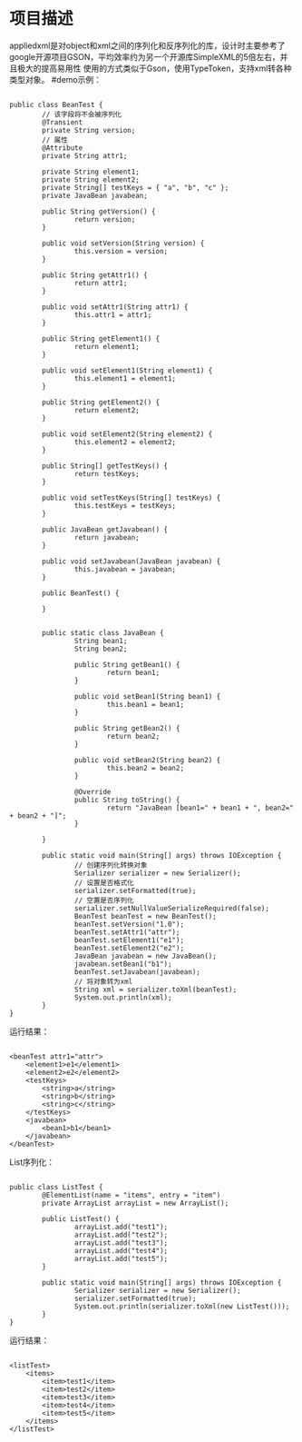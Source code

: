 # 项目描述
appliedxml是对object和xml之间的序列化和反序列化的库，设计时主要参考了google开源项目GSON，平均效率约为另一个开源库SimpleXML的5倍左右，并且极大的提高易用性
使用的方式类似于Gson，使用TypeToken，支持xml转各种类型对象。
#demo示例：


<pre><code>
public class BeanTest {
        // 该字段将不会被序列化
        @Transient
        private String version;
        // 属性
        @Attribute
        private String attr1;

        private String element1;
        private String element2;
        private String[] testKeys = { "a", "b", "c" };
        private JavaBean javabean;

        public String getVersion() {
                return version;
        }

        public void setVersion(String version) {
                this.version = version;
        }

        public String getAttr1() {
                return attr1;
        }

        public void setAttr1(String attr1) {
                this.attr1 = attr1;
        }

        public String getElement1() {
                return element1;
        }

        public void setElement1(String element1) {
                this.element1 = element1;
        }

        public String getElement2() {
                return element2;
        }

        public void setElement2(String element2) {
                this.element2 = element2;
        }

        public String[] getTestKeys() {
                return testKeys;
        }

        public void setTestKeys(String[] testKeys) {
                this.testKeys = testKeys;
        }

        public JavaBean getJavabean() {
                return javabean;
        }

        public void setJavabean(JavaBean javabean) {
                this.javabean = javabean;
        }

        public BeanTest() {

        }


        public static class JavaBean {
                String bean1;
                String bean2;

                public String getBean1() {
                        return bean1;
                }

                public void setBean1(String bean1) {
                        this.bean1 = bean1;
                }

                public String getBean2() {
                        return bean2;
                }

                public void setBean2(String bean2) {
                        this.bean2 = bean2;
                }

                @Override
                public String toString() {
                        return "JavaBean [bean1=" + bean1 + ", bean2=" + bean2 + "]";
                }

        }
        
        public static void main(String[] args) throws IOException {
                // 创建序列化转换对象
                Serializer serializer = new Serializer();
                // 设置是否格式化
                serializer.setFormatted(true);
                // 空置是否序列化
                serializer.setNullValueSerializeRequired(false);
                BeanTest beanTest = new BeanTest();
                beanTest.setVersion("1.0");
                beanTest.setAttr1("attr");
                beanTest.setElement1("e1");
                beanTest.setElement2("e2");
                JavaBean javabean = new JavaBean();
                javabean.setBean1("b1");
                beanTest.setJavabean(javabean);
                // 将对象转为xml
                String xml = serializer.toXml(beanTest);
                System.out.println(xml);
        }
}
</code></pre>

运行结果：
<pre><code>
&lt;beanTest attr1=&quot;attr&quot;&gt;
    &lt;element1&gt;e1&lt;/element1&gt;
    &lt;element2&gt;e2&lt;/element2&gt;
    &lt;testKeys&gt;
        &lt;string&gt;a&lt;/string&gt;
        &lt;string&gt;b&lt;/string&gt;
        &lt;string&gt;c&lt;/string&gt;
    &lt;/testKeys&gt;
    &lt;javabean&gt;
        &lt;bean1&gt;b1&lt;/bean1&gt;
    &lt;/javabean&gt;
&lt;/beanTest&gt;
</code></pre>

List序列化：
<pre><code>
public class ListTest {
        @ElementList(name = "items", entry = "item")
        private ArrayList<String> arrayList = new ArrayList<String>();

        public ListTest() {
                arrayList.add("test1");
                arrayList.add("test2");
                arrayList.add("test3");
                arrayList.add("test4");
                arrayList.add("test5");
        }

        public static void main(String[] args) throws IOException {
                Serializer serializer = new Serializer();
                serializer.setFormatted(true);
                System.out.println(serializer.toXml(new ListTest()));
        }
}
</code></pre>

运行结果：
<pre><code>
&lt;listTest&gt;
    &lt;items&gt;
        &lt;item&gt;test1&lt;/item&gt;
        &lt;item&gt;test2&lt;/item&gt;
        &lt;item&gt;test3&lt;/item&gt;
        &lt;item&gt;test4&lt;/item&gt;
        &lt;item&gt;test5&lt;/item&gt;
    &lt;/items&gt;
&lt;/listTest&gt;
</code></pre>



